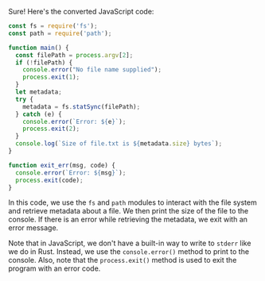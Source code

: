 Sure! Here's the converted JavaScript code:
```javascript
const fs = require('fs');
const path = require('path');

function main() {
  const filePath = process.argv[2];
  if (!filePath) {
    console.error("No file name supplied");
    process.exit(1);
  }
  let metadata;
  try {
    metadata = fs.statSync(filePath);
  } catch (e) {
    console.error(`Error: ${e}`);
    process.exit(2);
  }
  console.log(`Size of file.txt is ${metadata.size} bytes`);
}

function exit_err(msg, code) {
  console.error(`Error: ${msg}`);
  process.exit(code);
}
```
In this code, we use the `fs` and `path` modules to interact with the file system and retrieve metadata about a file. We then print the size of the file to the console. If there is an error while retrieving the metadata, we exit with an error message.

Note that in JavaScript, we don't have a built-in way to write to `stderr` like we do in Rust. Instead, we use the `console.error()` method to print to the console. Also, note that the `process.exit()` method is used to exit the program with an error code.
